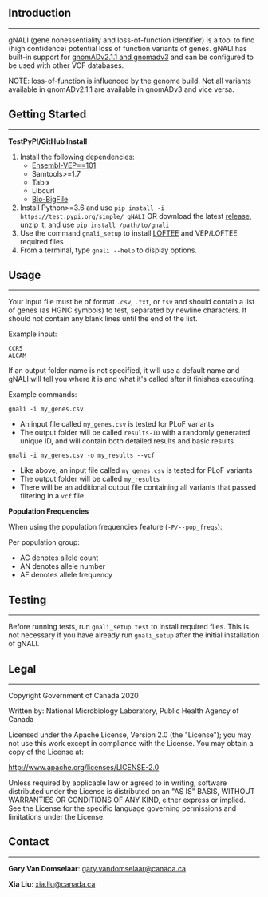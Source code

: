 ## Introduction ##
------------------

gNALI (gene nonessentiality and loss-of-function identifier) is a tool to find (high confidence) 
potential loss of function variants of genes. gNALI has built-in support for [gnomADv2.1.1 and gnomadv3](https://gnomad.broadinstitute.org/) 
and can be configured to be used with other VCF databases.

NOTE: loss-of-function is influenced by the genome build. Not all variants available in gnomADv2.1.1 are
available in gnomADv3 and vice versa.

## Getting Started ##
---------------------

**TestPyPI/GitHub Install**
1. Install the following dependencies:
    * [Ensembl-VEP==101](http://uswest.ensembl.org/info/docs/tools/vep/script/vep_download.html)
    * Samtools>=1.7
    * Tabix
    * Libcurl
    * [Bio-BigFile](https://metacpan.org/pod/Bio::DB::BigFile)
2. Install Python>=3.6 and use `pip install -i https://test.pypi.org/simple/ gNALI` OR download the latest [release](https://github.com/phac-nml/gnali/releases), unzip it, and use `pip install /path/to/gnali`
3. Use the command `gnali_setup` to install [LOFTEE](https://github.com/konradjk/loftee) and VEP/LOFTEE required files
4. From a terminal, type `gnali --help` to display options.

## Usage ##
-----------

Your input file must be of format `.csv`, `.txt`, or `tsv` and should contain a list of genes
(as HGNC symbols) to test, separated by newline characters.
It should not contain any blank lines until the end of the list.

Example input:

    CCR5
    ALCAM


If an output folder name is not specified, it will use a default name and gNALI
will tell you where it is and what it's called after it finishes executing.

Example commands:

`gnali -i my_genes.csv`

* An input file called `my_genes.csv` is tested for PLoF variants
* The output folder will be called `results-ID` with a randomly generated unique ID,
    and will contain both detailed results and basic results

`gnali -i my_genes.csv -o my_results --vcf`

* Like above, an input file called `my_genes.csv` is tested for PLoF variants
* The output folder will be called `my_results`
* There will be an additional output file containing all variants that passed filtering in a `vcf` file


**Population Frequencies**

When using the population frequencies feature (`-P/--pop_freqs`):

Per population group:
* AC denotes allele count
* AN denotes allele number
* AF denotes allele frequency

## Testing ##
-------------
Before running tests, run `gnali_setup test` to install required files. This is not necessary if you have already run `gnali_setup` after the initial installation of gNALI.

## Legal ##
-----------

Copyright Government of Canada 2020

Written by: National Microbiology Laboratory, Public Health Agency of Canada

Licensed under the Apache License, Version 2.0 (the "License"); you may not use
this work except in compliance with the License. You may obtain a copy of the
License at:

http://www.apache.org/licenses/LICENSE-2.0

Unless required by applicable law or agreed to in writing, software distributed
under the License is distributed on an "AS IS" BASIS, WITHOUT WARRANTIES OR
CONDITIONS OF ANY KIND, either express or implied. See the License for the
specific language governing permissions and limitations under the License.

## Contact ##
-------------

**Gary Van Domselaar**: gary.vandomselaar@canada.ca

**Xia Liu**: xia.liu@canada.ca

